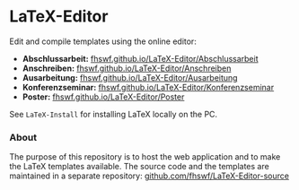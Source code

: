 # LaTeX-Editor

Edit and compile templates using the online editor:

* **Abschlussarbeit:** [fhswf.github.io/LaTeX-Editor/Abschlussarbeit](https://fhswf.github.io/LaTeX-Editor/Abschlussarbeit)
* **Anschreiben:** [fhswf.github.io/LaTeX-Editor/Anschreiben](https://fhswf.github.io/LaTeX-Editor/Anschreiben)
* **Ausarbeitung:** [fhswf.github.io/LaTeX-Editor/Ausarbeitung](https://fhswf.github.io/LaTeX-Editor/Ausarbeitung)
* **Konferenzseminar:** [fhswf.github.io/LaTeX-Editor/Konferenzseminar](https://fhswf.github.io/LaTeX-Editor/Konferenzseminar)
* **Poster:** [fhswf.github.io/LaTeX-Editor/Poster](https://fhswf.github.io/LaTeX-Editor/Poster)

See `LaTeX-Install` for installing LaTeX locally on the PC.

### About

The purpose of this repository is to host the web application and to make the LaTeX templates available. The source code and the templates are maintained in a separate repository: [github.com/fhswf/LaTeX-Editor-source](https://github.com/fhswf/LaTeX-Editor-source)